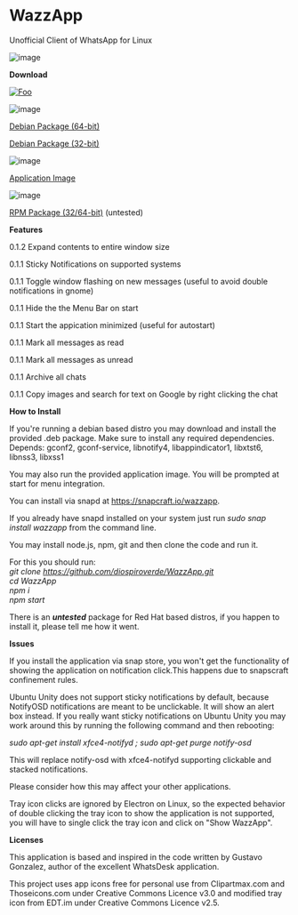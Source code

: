 # WazzApp
Unofficial Client of WhatsApp for Linux

![image](https://user-images.githubusercontent.com/79201496/109441124-4c2b7c00-7a2c-11eb-9bf8-042224ebea77.png)

**Download**

[![Foo](https://raw.githubusercontent.com/snapcore/snap-store-badges/master/EN/%5BEN%5D-snap-store-black.png)](https://snapcraft.io/wazzapp)

![image](https://lx-dynamics.com/debian.png)

[Debian Package (64-bit)](https://lx-dynamics.com/wazzapp_0.1.1_amd64.deb)

[Debian Package (32-bit)](https://lx-dynamics.com/wazzapp_0.1.1_i386.deb)

![image](https://lx-dynamics.com/appimage.png)

[Application Image](https://lx-dynamics.com/wazzapp-0.1.1.AppImage)

![image](https://lx-dynamics.com/redhat.png)

[RPM Package (32/64-bit)](https://lx-dynamics.com/wazzapp-0.1.1.x86_64.rpm) (untested)

**Features**

0.1.2 Expand contents to entire window size 

0.1.1 Sticky Notifications on supported systems

0.1.1 Toggle window flashing on new messages (useful to avoid double notifications in gnome)

0.1.1 Hide the the Menu Bar on start

0.1.1 Start the appication minimized (useful for autostart)

0.1.1 Mark all messages as read

0.1.1 Mark all messages as unread

0.1.1 Archive all chats

0.1.1 Copy images and search for text on Google by right clicking the chat

**How to Install**

If you're running a debian based distro you may download and install the provided .deb package. Make sure to install any required dependencies.\
Depends: gconf2, gconf-service, libnotify4, libappindicator1, libxtst6, libnss3, libxss1

You may also run the provided application image. You will be prompted at start for menu integration.

You can install via snapd at https://snapcraft.io/wazzapp.

If you already have snapd installed on your system just run _sudo snap install wazzapp_ from the command line.

You may install node.js, npm, git and then clone the code and run it.

 For this you should run:\
 _git clone https://github.com/diospiroverde/WazzApp.git \
 cd WazzApp\
 npm i\
 npm start_
 
 There is an ***untested*** package for Red Hat based distros, if you happen to install it, please tell me how it went.

**Issues**

If you install the application via snap store, you won't get the functionality of showing the application on notification click.This happens due to snapscraft confinement rules.

Ubuntu Unity does not support sticky notifications by default, because NotifyOSD notifications are meant to be unclickable.
It will show an alert box instead.
If you really want sticky notifications on Ubuntu Unity you may work around this by running the following command and then rebooting:

_sudo apt-get install xfce4-notifyd ; sudo apt-get purge notify-osd_

This will replace notify-osd with xfce4-notifyd supporting clickable and stacked notifications.

Please consider how this may affect your other applications.

Tray icon clicks are ignored by Electron on Linux, so the expected behavior of double clicking the tray icon to show the
application is not supported, you will have to single click the tray icon and click on "Show WazzApp".

**Licenses**

This application is based and inspired in the code written by Gustavo Gonzalez, author of the excellent WhatsDesk application.

This project uses app icons free for personal use from Clipartmax.com and Thoseicons.com under Creative Commons Licence v3.0 and modified tray icon from EDT.im under Creative Commons Licence v2.5.
